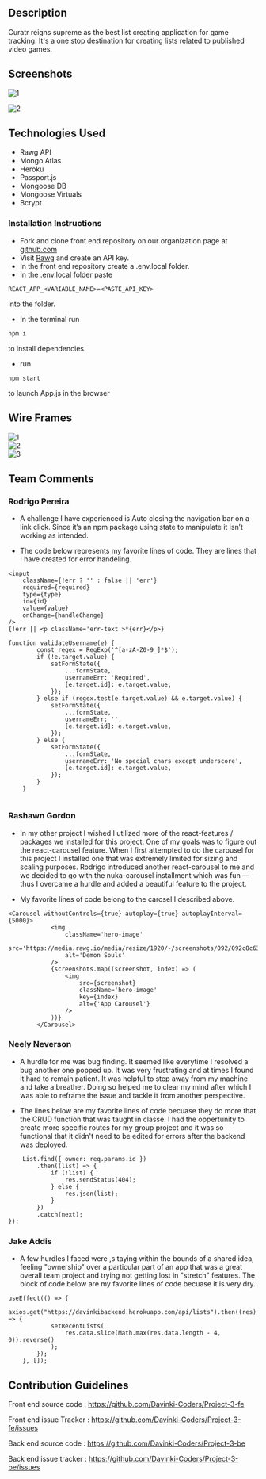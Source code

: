 ## Description
 
Curatr reigns supreme as the best list creating application for game tracking. It's a one stop destination for creating lists related to published video games.
 
## Screenshots
 
![1](https://i.imgur.com/Gnpk081.png)
 
![2](https://i.imgur.com/wOaKbXG.png)
 
## Technologies Used
 
- Rawg API
- Mongo Atlas
- Heroku
- Passport.js
- Mongoose DB
- Mongoose Virtuals
- Bcrypt
 
### Installation Instructions
 
- Fork and clone front end repository on our organization page at [github.com](https://github.com/Davinki-Coders)
- Visit [Rawg](https://rawg.io/apidocs) and create an API key.
- In the front end repository create a .env.local folder.
- In the .env.local folder paste 
```
REACT_APP_<VARIABLE_NAME>=<PASTE_API_KEY>
```
into the folder.

- In the terminal run 
```
npm i
```
to install dependencies. 
- run 
``` 
npm start
```
 to launch App.js in the browser
 

## Wire Frames
 
![1](https://media.git.generalassemb.ly/user/31365/files/e3fca700-2768-11eb-98ee-32ab0e98a25a)\
![2](https://media.git.generalassemb.ly/user/31365/files/e4953d80-2768-11eb-8293-bf7ddd1991ce)\
![3](https://media.git.generalassemb.ly/user/31365/files/e4953d80-2768-11eb-874b-60695f97f433)
 
## Team Comments
 
### Rodrigo Pereira
 
- A challenge I have experienced is Auto closing the navigation bar on a link click. Since it’s an npm package using state to manipulate it isn’t working as intended.

- The code below represents my favorite lines of code. They are lines that I have created for error handeling.

```
<input
	className={!err ? '' : false || 'err'}
	required={required}
	type={type}
	id={id}
	value={value}
	onChange={handleChange}
/>
{!err || <p className='err-text'>*{err}</p>}
```
```
function validateUsername(e) {
		const regex = RegExp('^[a-zA-Z0-9_]*$');
		if (!e.target.value) {
			setFormState({
				...formState,
				usernameErr: 'Required',
				[e.target.id]: e.target.value,
			});
		} else if (regex.test(e.target.value) && e.target.value) {
			setFormState({
				...formState,
				usernameErr: '',
				[e.target.id]: e.target.value,
			});
		} else {
			setFormState({
				...formState,
				usernameErr: 'No special chars except underscore',
				[e.target.id]: e.target.value,
			});
		}
	}
 
 ```

### Rashawn Gordon
 
- In my other project I wished I utilized more of the react-features / packages we installed for this project. One of my goals was to figure out the react-carousel feature. When I first attempted to do the carousel for this project I installed one that was extremely limited for sizing and scaling purposes. Rodrigo introduced another react-carousel to me and we decided to go with the nuka-carousel installment which was fun — thus I overcame a hurdle and added a beautiful feature to the project.

- My favorite lines of code belong to the carosel I described above.
```
<Carousel withoutControls={true} autoplay={true} autoplayInterval={5000}>
			<img
				className='hero-image'
				src='https://media.rawg.io/media/resize/1920/-/screenshots/092/092c8c633cff8e366b7b7e456337303e_mOIc8Dp.jpg'
				alt='Demon Souls'
			/>
			{screenshots.map((screenshot, index) => (
				<img
					src={screenshot}
					className='hero-image'
					key={index}
					alt={'App Carousel'}
				/>
			))}
		</Carousel>
```		
 
### Neely Neverson
 
- A hurdle for me was bug finding. It seemed like everytime I resolved a bug another one popped up. It was very frustrating and at times I found it hard to remain patient. It was helpful to step away from my machine and take a breather. Doing so helped me to clear my mind after which I was able to reframe the issue and tackle it from another perspective.

- The lines below are my favorite lines of code becuase they do more that the CRUD function that was taught in classe. I had the oppertunity to create more specific routes for my group project and it was so functional that it didn't need to be edited for errors after the backend was deployed.

```router.get('/author/:id', (req, res, next) => {
	List.find({ owner: req.params.id })
		.then((list) => {
			if (!list) {
				res.sendStatus(404);
			} else {
				res.json(list);
			}
		})
		.catch(next);
});
```

 
### Jake Addis
 
- A few hurdles I faced were ,s taying within the bounds of a shared idea, feeling "ownership" over a particular part of an app that was a great overall team project and trying not getting lost in "stretch" features. The block of code below are my favorite lines of code becuase it is very dry.


```
useEffect(() => {
		axios.get("https://davinkibackend.herokuapp.com/api/lists").then((res) => {
			setRecentLists(
				res.data.slice(Math.max(res.data.length - 4, 0)).reverse()
			);
		});
	}, []);

```

## Contribution Guidelines

Front end source code : https://github.com/Davinki-Coders/Project-3-fe

Front end issue Tracker : https://github.com/Davinki-Coders/Project-3-fe/issues

Back end source code : https://github.com/Davinki-Coders/Project-3-be

Back end issue tracker : https://github.com/Davinki-Coders/Project-3-be/issues